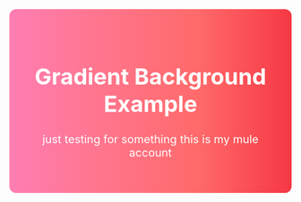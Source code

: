 <!-- Gradient background section -->
<div align="center" style="background: linear-gradient(90deg, #ff7eb3, #ff758c, #ff6a6a, #f53844); padding: 40px; border-radius: 12px; color: white; font-size: 20px;">

# Gradient Background Example

just testing for something 
this is my mule account 

</div>

